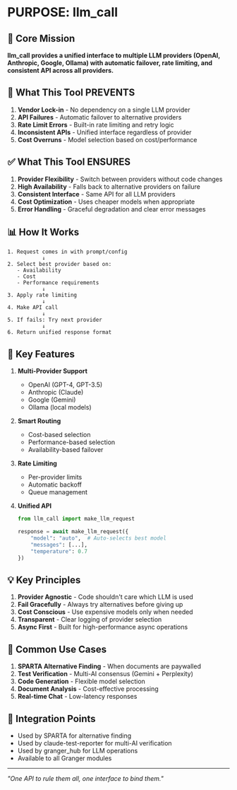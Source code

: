 # PURPOSE: llm_call

## 🎯 Core Mission

**llm_call provides a unified interface to multiple LLM providers (OpenAI, Anthropic, Google, Ollama) with automatic failover, rate limiting, and consistent API across all providers.**

## 🚫 What This Tool PREVENTS

1. **Vendor Lock-in** - No dependency on a single LLM provider
2. **API Failures** - Automatic failover to alternative providers
3. **Rate Limit Errors** - Built-in rate limiting and retry logic
4. **Inconsistent APIs** - Unified interface regardless of provider
5. **Cost Overruns** - Model selection based on cost/performance

## ✅ What This Tool ENSURES

1. **Provider Flexibility** - Switch between providers without code changes
2. **High Availability** - Falls back to alternative providers on failure
3. **Consistent Interface** - Same API for all LLM providers
4. **Cost Optimization** - Uses cheaper models when appropriate
5. **Error Handling** - Graceful degradation and clear error messages

## 📊 How It Works

```
1. Request comes in with prompt/config
           ↓
2. Select best provider based on:
   - Availability
   - Cost
   - Performance requirements
           ↓
3. Apply rate limiting
           ↓
4. Make API call
           ↓
5. If fails: Try next provider
           ↓
6. Return unified response format
```

## 🔧 Key Features

1. **Multi-Provider Support**
   - OpenAI (GPT-4, GPT-3.5)
   - Anthropic (Claude)
   - Google (Gemini)
   - Ollama (local models)

2. **Smart Routing**
   - Cost-based selection
   - Performance-based selection
   - Availability-based failover

3. **Rate Limiting**
   - Per-provider limits
   - Automatic backoff
   - Queue management

4. **Unified API**
   ```python
   from llm_call import make_llm_request
   
   response = await make_llm_request({
       "model": "auto",  # Auto-selects best model
       "messages": [...],
       "temperature": 0.7
   })
   ```

## 💡 Key Principles

1. **Provider Agnostic** - Code shouldn't care which LLM is used
2. **Fail Gracefully** - Always try alternatives before giving up
3. **Cost Conscious** - Use expensive models only when needed
4. **Transparent** - Clear logging of provider selection
5. **Async First** - Built for high-performance async operations

## 🚀 Common Use Cases

1. **SPARTA Alternative Finding** - When documents are paywalled
2. **Test Verification** - Multi-AI consensus (Gemini + Perplexity)
3. **Code Generation** - Flexible model selection
4. **Document Analysis** - Cost-effective processing
5. **Real-time Chat** - Low-latency responses

## 🔗 Integration Points

- Used by SPARTA for alternative finding
- Used by claude-test-reporter for multi-AI verification
- Used by granger_hub for LLM operations
- Available to all Granger modules

---

*"One API to rule them all, one interface to bind them."*